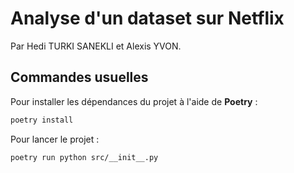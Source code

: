 # Analyse d'un dataset sur Netflix

Par Hedi TURKI SANEKLI et Alexis YVON.

## Commandes usuelles

Pour installer les dépendances du projet à l'aide de **Poetry** :
```sh
poetry install
```

Pour lancer le projet :
```sh
poetry run python src/__init__.py
```
